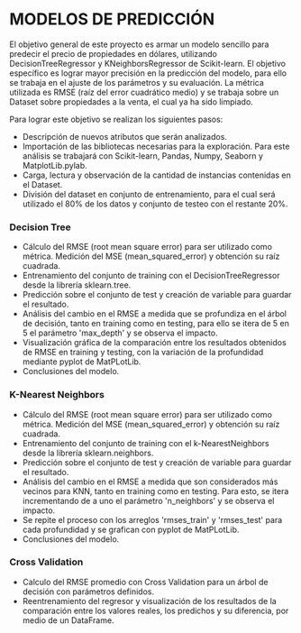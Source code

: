 # MODELOS DE PREDICCIÓN
El objetivo general de este proyecto es armar un modelo sencillo para predecir el precio de propiedades en dólares, utilizando DecisionTreeRegressor y KNeighborsRegressor de Scikit-learn. El objetivo específico es lograr mayor precisión en la predicción del modelo, para ello se trabaja en el ajuste de los parámetros y su evaluación. La métrica utilizada es RMSE (raíz del error cuadrático medio) y se trabaja sobre un Dataset sobre propiedades a la venta, el cual ya ha sido limpiado.

Para lograr este objetivo se realizan los siguientes pasos:
-	Descripción de nuevos atributos que serán analizados.
-	Importación de las bibliotecas necesarias para la exploración. Para este análisis se trabajará con Scikit-learn, Pandas, Numpy, Seaborn y MatplotLib.pylab.
-	Carga, lectura y observación de la cantidad de instancias contenidas en el Dataset.
-	División del dataset en conjunto de entrenamiento, para el cual será utilizado el 80% de los datos y conjunto de testeo con el restante 20%.
### Decision Tree
-	Cálculo del RMSE (root mean square error) para ser utilizado como métrica. Medición del MSE (mean_squared_error) y obtención su raíz cuadrada.
-	Entrenamiento del conjunto de training con el DecisionTreeRegressor desde la librería sklearn.tree.
-	Predicción sobre el conjunto de test y creación de variable para guardar el resultado.
-	Análisis del cambio en el RMSE a medida que se profundiza en el árbol de decisión, tanto en training como en testing, para ello se itera de 5 en 5 el parámetro 'max_depth' y se observa el impacto.
-	Visualización gráfica de la comparación entre los resultados obtenidos de RMSE en training y testing, con la variación de la profundidad mediante pyplot de MatPLotLib.
-	Conclusiones del modelo.
### K-Nearest Neighbors
-	Cálculo del RMSE (root mean square error) para ser utilizado como métrica. Medición del MSE (mean_squared_error) y obtención su raíz cuadrada.
-	Entrenamiento del conjunto de training con el k-NearestNeighbors desde la librería sklearn.neighbors.
-	Predicción sobre el conjunto de test y creación de variable para guardar el resultado.
-	Análisis del cambio en el RMSE a medida que son considerados más vecinos para KNN, tanto en training como en testing. Para esto, se itera incrementando de a uno el parámetro 'n_neighbors' y se observa el impacto.
-	Se repite el proceso con los arreglos 'rmses_train' y 'rmses_test' para cada profundidad y se grafican con pyplot de MatPLotLib.
-	Conclusiones del modelo.
### Cross Validation
-	Calculo del RMSE promedio con Cross Validation para un árbol de decisión con parámetros definidos.
-	Reentrenamiento del regresor y visualización de los resultados de la comparación entre los valores reales, los predichos y su diferencia, por medio de un DataFrame.
